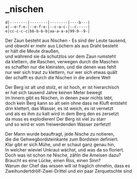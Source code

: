 # _nischen

```
d|--------|--------|--------|----b---|
a|--e-f-e-|--e-f-e-|--c-a-c-|--c-----|
e|cc-c-c-c|bb-b-b-b|aa-a-a-a|99-9--9-|
```

Der Zaun besteht aus Nischen - Es sind der Leute tausend,  
und obwohl er mehr aus Löchern als aus Draht besteht  
er hält die Meute draußen,  
und während sie da schutzlos vor dem Zaun rumsteht  
da klettern, die Raschen, verwegen durch die Maschen  
es schaffen nur die kleinsten, und die denen was fehlt  
nur wer sich traut zu klettern, nur wer sich etwas quält  
der schafft es durch die Nischen in die andere Welt


Der Berg ist alt und stolz, er ist hoch, er ist hierarchisch  
er hat sich tausend Jahre keinen Meter bewegt  
im Innern gibt es Nischen, in denen zwar nichts lebt,  
doch kein Berg kann so alt sein ohne dass ne Kluft entsteht  
drin klettert, das Wasser, es ist weich, es ist vernetzt  
und als es ihm zu kalt wird in dem Berg den es zersetzt  
da muss es explodieren! Der Berg ist viel zu starr  
und so wird er vom freiwerdenden Wasser zerfetzt!


Der Mann wurde beauftragt, jede Nische zu notieren,  
die die Gehwegbordsteinkante zum Bordstein definiert.  
Klar gibt er sich Mühe, und er schaut ganz genau hin,  
In welcher wieviel Unkraut wächst, und was da so floriert.  
Doch was ist schon ne Nische, zähln die Ameisen dazu?  
Braucht es eine Lücke, einen Riss, einen Sinn?  
Warum der Chef das wissen will ist fraglich ohnehin, dass es  
Zweihundertdrölf-Zwei-Drittel und ein paar Zerquetschte sind


